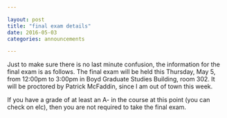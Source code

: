 ```yaml
---

layout: post
title: "final exam details"
date: 2016-05-03
categories: announcements

---
```


Just to make sure there is no last minute confusion, the information for the final exam is as follows. The final exam will be held this Thursday, May 5, from 12:00pm to 3:00pm in Boyd Graduate Studies Building, room 302. It will be proctored by Patrick McFaddin, since I am out of town this week.

If you have a grade of at least an A- in the course at this point (you can check on elc), then you are not required to take the final exam.